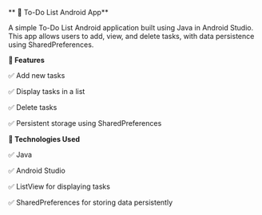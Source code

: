 **
📌 To-Do List Android App**

A simple To-Do List Android application built using Java in Android Studio. This app allows users to add, view, and delete tasks, with data persistence using SharedPreferences.


**📖 Features**

✅ Add new tasks

✅ Display tasks in a list

✅ Delete tasks

✅ Persistent storage using SharedPreferences



**🚀 Technologies Used**

✅ Java

✅ Android Studio

✅ ListView for displaying tasks

✅ SharedPreferences for storing data persistently




